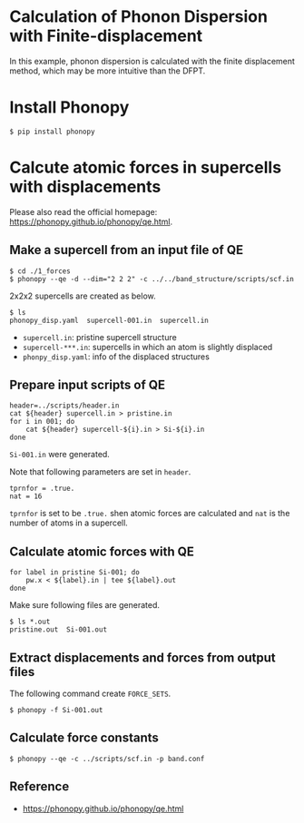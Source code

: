 Calculation of Phonon Dispersion with Finite-displacement
=========================================================

In this example, phonon dispersion is calculated with the finite displacement method, 
which may be more intuitive than the DFPT.

# Install Phonopy

```
$ pip install phonopy
```

# Calcute atomic forces in supercells with displacements

Please also read the official homepage: https://phonopy.github.io/phonopy/qe.html.

## Make a supercell from an input file of QE

```
$ cd ./1_forces
$ phonopy --qe -d --dim="2 2 2" -c ../../band_structure/scripts/scf.in
```

2x2x2 supercells are created as below. 

```
$ ls
phonopy_disp.yaml  supercell-001.in  supercell.in
```

* ``supercell.in``: pristine supercell structure
* ``supercell-***.in``: supercells in which an atom is slightly displaced
* ``phonpy_disp.yaml``: info of the displaced structures


## Prepare input scripts of QE

```
header=../scripts/header.in
cat ${header} supercell.in > pristine.in
for i in 001; do
    cat ${header} supercell-${i}.in > Si-${i}.in
done
```

``Si-001.in`` were generated.

Note that following parameters are set in ``header``.

```
tprnfor = .true.
nat = 16
```

``tprnfor`` is set to be ``.true.`` shen atomic forces are calculated and 
``nat`` is the number of atoms in a supercell.


## Calculate atomic forces with QE

```
for label in pristine Si-001; do
    pw.x < ${label}.in | tee ${label}.out
done
```

Make sure following files are generated.

```
$ ls *.out
pristine.out  Si-001.out
```

## Extract displacements and forces from output files

The following command create ``FORCE_SETS``.

```
$ phonopy -f Si-001.out
```

## Calculate force constants

```
$ phonopy --qe -c ../scripts/scf.in -p band.conf
```


## Reference

* https://phonopy.github.io/phonopy/qe.html


